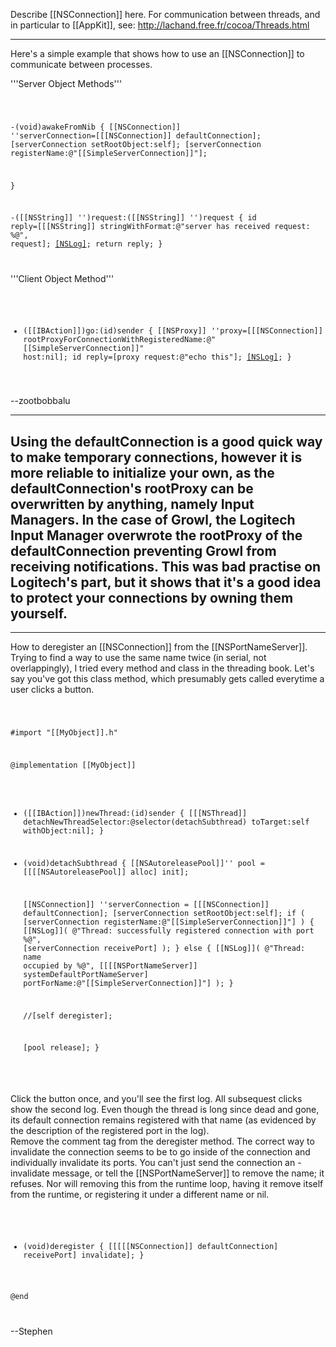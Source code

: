 Describe [[NSConnection]] here.
For communication between threads, and in particular to [[AppKit]], see: http://lachand.free.fr/cocoa/Threads.html 

----

Here's a simple example that shows how to use an [[NSConnection]] to communicate between processes.

'''Server Object Methods'''

<code>

-(void)awakeFromNib {
    [[NSConnection]] ''serverConnection=[[[NSConnection]] defaultConnection];
    [serverConnection setRootObject:self];
    [serverConnection registerName:@"[[SimpleServerConnection]]"];

}

-([[NSString]] '')request:([[NSString]] '')request {
    id reply=[[[NSString]] stringWithFormat:@"server has received request: %@", request];
    [[NSLog]](reply);
    return reply;
}

</code>

'''Client Object Method'''

<code>

- ([[IBAction]])go:(id)sender
{
    [[NSProxy]] ''proxy=[[[NSConnection]] rootProxyForConnectionWithRegisteredName:@"[[SimpleServerConnection]]" host:nil];
    id reply=[proxy request:@"echo this"];
    [[NSLog]](reply);
}

</code>

--zootbobbalu

----
Using the defaultConnection is a good quick way to make temporary connections, however it is more reliable to initialize your own, as the defaultConnection's rootProxy can be overwritten by anything, namely Input Managers. In the case of Growl, the Logitech Input Manager overwrote the rootProxy of the defaultConnection preventing Growl from receiving notifications. This was bad practise on Logitech's part, but it shows that it's a good idea to protect your connections by owning them yourself.
----

----

How to deregister an [[NSConnection]] from the [[NSPortNameServer]].  Trying to find a way to use the same name twice (in serial, not overlappingly), I tried every method and class in the threading book.  Let's say you've got this class method, which presumably gets called everytime a user clicks a button.

<code>

#import "[[MyObject]].h"

@implementation [[MyObject]]

- ([[IBAction]])newThread:(id)sender
{
	[[[NSThread]] detachNewThreadSelector:@selector(detachSubthread) toTarget:self withObject:nil];
}

- (void)detachSubthread
{
    [[NSAutoreleasePool]]''  pool = [[[[NSAutoreleasePool]] alloc] init];
    
    [[NSConnection]] ''serverConnection = [[[NSConnection]] defaultConnection];
		[serverConnection setRootObject:self];
    if ( [serverConnection registerName:@"[[SimpleServerConnection]]"] ) {
        [[NSLog]]( @"Thread: successfully registered connection with port %@", 
			   [serverConnection receivePort] );
    } else {
        [[NSLog]]( @"Thread: name occupied by %@", 
			   [[[[NSPortNameServer]] systemDefaultPortNameServer] portForName:@"[[SimpleServerConnection]]"] );
    }

    //[self deregister];	

    [pool release];
}

</code>

Click the button once, and you'll see the first log.  All subsequest clicks show the second log.  Even though the thread is long since dead and gone, its default connection remains registered with that name (as evidenced by the description of the registered port in the log).  
Remove the comment tag from the deregister method.  The correct way to invalidate the connection seems to be to go inside of the connection and individually invalidate its ports.  You can't just send the connection an -invalidate message, or tell the [[NSPortNameServer]] to remove the name; it refuses.  Nor will removing this from the runtime loop, having it remove itself from the runtime, or registering it under a different name or nil.

<code>

- (void)deregister
{
	[[[[[NSConnection]] defaultConnection] receivePort] invalidate];
}

@end

</code>

--Stephen